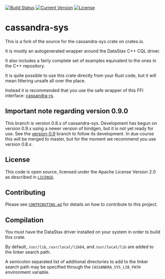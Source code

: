 [![Build Status](https://travis-ci.org/Metaswitch/cassandra-sys-rs.svg?branch=master)](https://travis-ci.org/Metaswitch/cassandra-sys-rs)
[![Current Version](http://img.shields.io/crates/v/cassandra-sys-metaswitch.svg)](https://crates.io/crates/cassandra-sys-metaswitch)
[![License](https://img.shields.io/github/license/Metaswitch/cassandra-sys-rs.svg)](#license)

# cassandra-sys

This is a fork of the source for the cassandra-sys crate on crates.io.

It is mostly an autogenerated wrapper around the DataStax C++ CQL driver.

It also includes a fairly complete set of examples equivalent to the ones in the C++ repository.

It is quite possible to use this crate directly from your Rust code, but it will mean littering unsafe all over the place.

Instead it is recommended that you use the safe wrapper of this FFI interface: [cassandra-rs](https://github.com/Metaswitch/cassandra-rs).

## Important note regarding version 0.9.0

This branch is version 0.8.x of cassandra-sys. Development has begun on version 0.9.x using a newer version of bindgen,
but it is not yet ready for use. See the [version-0.9](https://github.com/Metaswitch/cassandra-sys-rs/tree/version-0.9) branch
to follow its development. In due course this will be merged to master, but for the moment we recommend you use version 0.8.x.

## License

This code is open source, licensed under the Apache License Version 2.0 as
described in [`LICENSE`](LICENSE).


## Contributing

Please see [`CONTRIBUTING.md`](CONTRIBUTING.md) for details on how to contribute 
to this project.


## Compilation

You must have the DataStax driver installed on your system in order to build this crate.

By default, `/usr/lib`, `/usr/local/lib64`, and `/usr/local/lib` are added to the linker search path.

A semicolon separated list of additional directories to add to the linker search path may be specified through the `CASSANDRA_SYS_LIB_PATH` environment variable.

